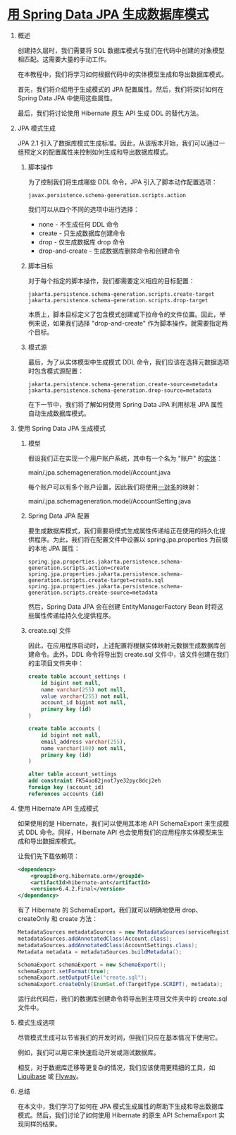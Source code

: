 # [用 Spring Data JPA 生成数据库模式](https://www.baeldung.com/spring-data-jpa-generate-db-schema)

1. 概述

    创建持久层时，我们需要将 SQL 数据库模式与我们在代码中创建的对象模型相匹配。这需要大量的手动工作。

    在本教程中，我们将学习如何根据代码中的实体模型生成和导出数据库模式。

    首先，我们将介绍用于生成模式的 JPA 配置属性。然后，我们将探讨如何在 Spring Data JPA 中使用这些属性。

    最后，我们将讨论使用 Hibernate 原生 API 生成 DDL 的替代方法。

2. JPA 模式生成

    JPA 2.1 引入了数据库模式生成标准。因此，从该版本开始，我们可以通过一组预定义的配置属性来控制如何生成和导出数据库模式。

    1. 脚本操作

        为了控制我们将生成哪些 DDL 命令，JPA 引入了脚本动作配置选项：

        `javax.persistence.schema-generation.scripts.action`

        我们可以从四个不同的选项中进行选择：

        - none - 不生成任何 DDL 命令
        - create - 只生成数据库创建命令
        - drop - 仅生成数据库 drop 命令
        - drop-and-create - 生成数据库删除命令和创建命令

    2. 脚本目标

        对于每个指定的脚本操作，我们都需要定义相应的目标配置：

        ```properties
        jakarta.persistence.schema-generation.scripts.create-target
        jakarta.persistence.schema-generation.scripts.drop-target
        ```

        本质上，脚本目标定义了包含模式创建或下拉命令的文件位置。因此，举例来说，如果我们选择 "drop-and-create" 作为脚本操作，就需要指定两个目标。

    3. 模式源

        最后，为了从实体模型中生成模式 DDL 命令，我们应该在选择元数据选项时包含模式源配置：

        ```properties
        jakarta.persistence.schema-generation.create-source=metadata
        jakarta.persistence.schema-generation.drop-source=metadata
        ```

        在下一节中，我们将了解如何使用 Spring Data JPA 利用标准 JPA 属性自动生成数据库模式。

3. 使用 Spring Data JPA 生成模式

    1. 模型

        假设我们正在实现一个用户账户系统，其中有一个名为 "账户" 的[实体](https://www.baeldung.com/jpa-entities)：

        main/.jpa.schemageneration.model/Account.java

        每个账户可以有多个账户设置，因此我们将使用[一对多](https://www.baeldung.com/hibernate-one-to-many)的映射：

        main/.jpa.schemageneration.model/AccountSetting.java

    2. Spring Data JPA 配置

        要生成数据库模式，我们需要将模式生成属性传递给正在使用的持久化提供程序。为此，我们将在配置文件中设置以 spring.jpa.properties 为前缀的本地 JPA 属性：

        ```properties
        spring.jpa.properties.jakarta.persistence.schema-generation.scripts.action=create
        spring.jpa.properties.jakarta.persistence.schema-generation.scripts.create-target=create.sql
        spring.jpa.properties.jakarta.persistence.schema-generation.scripts.create-source=metadata
        ```

        然后，Spring Data JPA 会在创建 EntityManagerFactory Bean 时将这些属性传递给持久化提供程序。

    3. create.sql 文件

        因此，在应用程序启动时，上述配置将根据实体映射元数据生成数据库创建命令。此外，DDL 命令将导出到 create.sql 文件中，该文件创建在我们的主项目文件夹中：

        ```sql
        create table account_settings (
            id bigint not null,
            name varchar(255) not null,
            value varchar(255) not null,
            account_id bigint not null,
            primary key (id)
        )

        create table accounts (
            id bigint not null,
            email_address varchar(255),
            name varchar(100) not null,
            primary key (id)
        )

        alter table account_settings
        add constraint FK54uo82jnot7ye32pyc8dcj2eh
        foreign key (account_id)
        references accounts (id)
        ```

4. 使用 Hibernate API 生成模式

    如果使用的是 Hibernate，我们可以使用其本地 API SchemaExport 来生成模式 DDL 命令。同样，Hibernate API 也会使用我们的应用程序实体模型来生成和导出数据库模式。

    让我们先下载依赖项：

    ```xml
    <dependency>
        <groupId>org.hibernate.orm</groupId>
        <artifactId>hibernate-ant</artifactId>
        <version>6.4.2.Final</version>
    </dependency>
    ```

    有了 Hibernate 的 SchemaExport，我们就可以明确地使用 drop、createOnly 和 create 方法：

    ```java
    MetadataSources metadataSources = new MetadataSources(serviceRegistry);
    metadataSources.addAnnotatedClass(Account.class);
    metadataSources.addAnnotatedClass(AccountSettings.class);
    Metadata metadata = metadataSources.buildMetadata();

    SchemaExport schemaExport = new SchemaExport();
    schemaExport.setFormat(true);
    schemaExport.setOutputFile("create.sql");
    schemaExport.createOnly(EnumSet.of(TargetType.SCRIPT), metadata);
    ```

    运行此代码后，我们的数据库创建命令将导出到主项目文件夹中的 create.sql 文件中。

5. 模式生成选项

    尽管模式生成可以节省我们的开发时间，但我们只应在基本情况下使用它。

    例如，我们可以用它来快速启动开发或测试数据库。

    相反，对于数据库迁移等更复杂的情况，我们应该使用更精细的工具，如 [Liquibase](https://www.baeldung.com/liquibase-refactor-schema-of-java-app) 或 [Flyway](https://www.baeldung.com/database-migrations-with-flyway)。

6. 总结

    在本文中，我们学习了如何在 JPA 模式生成属性的帮助下生成和导出数据库模式。然后，我们讨论了如何使用 Hibernate 的原生 API SchemaExport 实现同样的结果。
